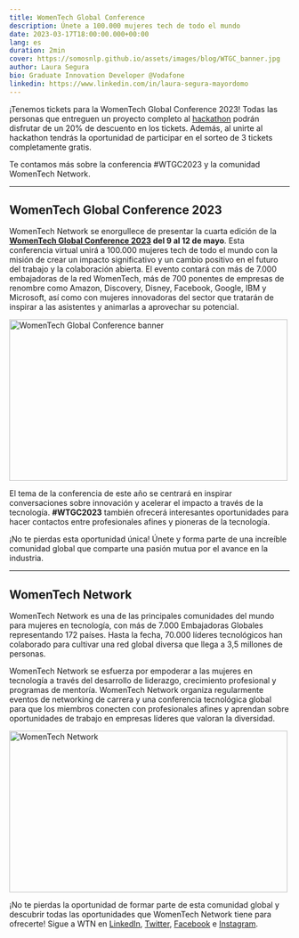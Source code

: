 ```yaml
---
title: WomenTech Global Conference
description: Únete a 100.000 mujeres tech de todo el mundo
date: 2023-03-17T18:00:00.000+00:00
lang: es
duration: 2min
cover: https://somosnlp.github.io/assets/images/blog/WTGC_banner.jpg
author: Laura Segura
bio: Graduate Innovation Developer @Vodafone
linkedin: https://www.linkedin.com/in/laura-segura-mayordomo
---
```


¡Tenemos tickets para la WomenTech Global Conference 2023! Todas las personas que entreguen un proyecto completo al [hackathon](https://somosnlp.org/hackathon) podrán disfrutar de un 20% de descuento en los tickets. Además, al unirte al hackathon tendrás la oportunidad de participar en el sorteo de 3 tickets completamente gratis.

Te contamos más sobre la conferencia #WTGC2023 y la comunidad WomenTech Network.

---

## WomenTech Global Conference 2023

WomenTech Network se enorgullece de presentar la cuarta edición de la **[WomenTech Global Conference 2023](https://www.womentech.net/women-tech-conference) del 9 al 12 de mayo**. Esta conferencia virtual unirá a 100.000 mujeres tech de todo el mundo con la misión de crear un impacto significativo y un cambio positivo en el futuro del trabajo y la colaboración abierta. El evento contará con más de 7.000 embajadoras de la red WomenTech, más de 700 ponentes de empresas de renombre como Amazon, Discovery, Disney, Facebook, Google, IBM y Microsoft, así como con mujeres innovadoras del sector que tratarán de inspirar a las asistentes y animarlas a aprovechar su potencial. 

<div class="flex justify-center">
    <img src="https://somosnlp.github.io/assets/images/blog/WTGC_banner.jpg" alt="WomenTech Global Conference banner" width="500" height="289.71"/>
</div>

El tema de la conferencia de este año se centrará en inspirar conversaciones sobre innovación y acelerar el impacto a través de la tecnología. **#WTGC2023** también ofrecerá interesantes oportunidades para hacer contactos entre profesionales afines y pioneras de la tecnología. 

¡No te pierdas esta oportunidad única! Únete y forma parte de una increíble comunidad global que comparte una pasión mutua por el avance en la industria.

---

## WomenTech Network

WomenTech Network es una de las principales comunidades del mundo para mujeres en tecnología, con más de 7.000 Embajadoras Globales representando 172 países. Hasta la fecha, 70.000 líderes tecnológicos han colaborado para cultivar una red global diversa que llega a 3,5 millones de personas.

WomenTech Network se esfuerza por empoderar a las mujeres en tecnología a través del desarrollo de liderazgo, crecimiento profesional y programas de mentoría. WomenTech Network organiza regularmente eventos de networking de carrera y una conferencia tecnológica global para que los miembros conecten con profesionales afines y aprendan sobre oportunidades de trabajo en empresas líderes que valoran la diversidad.

<div class="flex justify-center">
    <img src="https://somosnlp.github.io/assets/images/patrocinios/WomenTechNetwork.png" alt="WomenTech Network" width="500" height="289.71"/>
</div>

¡No te pierdas la oportunidad de formar parte de esta comunidad global y descubrir todas las oportunidades que WomenTech Network tiene para ofrecerte! Sigue a WTN en [LinkedIn](https://www.linkedin.com/company/womentech-network/), [Twitter](https://twitter.com/WomenTechNet), [Facebook](https://www.facebook.com/womentech.net) e [Instagram](https://www.instagram.com/womentechnet).
